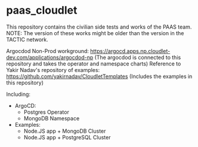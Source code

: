 # paas_cloudlet

This repository contains the civilian side tests and works of the PAAS team.
NOTE: The version of these works might be older than the version in the TACTIC network.

Argocdod Non-Prod workground: https://argocd.apps.np.cloudlet-dev.com/applications/argocdod-np
(The argocdod is connected to this repository and takes the operator and namespace charts)
Reference to Yakir Nadav's repository of examples: https://github.com/yakirnadav/CloudletTemplates
(Includes the examples in this repository)

Including:
- ArgoCD:
    - Postgres Operator
    - MongoDB Namespace
- Examples:
    - Node.JS app + MongoDB Cluster
    - Node.JS app + PostgreSQL Cluster
